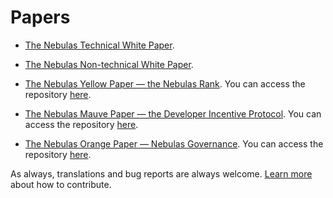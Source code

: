 # Papers

* [The Nebulas Technical White Paper](https://nebulas.io/docs/NebulasTechnicalWhitepaper.pdf).

* [The Nebulas Non-technical White Paper](https://nebulas.io/docs/NebulasWhitepaper.pdf).

* [The Nebulas Yellow Paper — the Nebulas Rank](https://nebulas.io/docs/NebulasYellowPaper.pdf). You can access the repository [here](https://github.com/nebulasio/nr-report).

* [The Nebulas Mauve Paper — the Developer Incentive Protocol](https://nebulas.io/docs/NebulasMauvePaper.pdf). You can access the repository [here](https://github.com/nebulasio/dip-report).

* [The Nebulas Orange Paper — Nebulas Governance](https://nebulas.io/docs/NebulasOrangepaper.pdf). You can access the repository [here](https://github.com/nebulasio/governance-paper).

As always, translations and bug reports are always welcome. [Learn more](../../how-to-contribute.html) about how to contribute.
